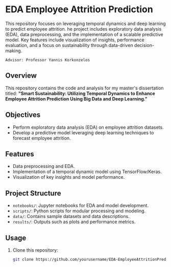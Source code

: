 # EDA Employee Attrition Prediction
This repository focuses on leveraging temporal dynamics and deep learning to predict employee attrition. he project includes exploratory data analysis (EDA), data preprocessing, and the implementation of a scalable predictive model. Key features include visualization of insights, performance evaluation, and a focus on sustainability through data-driven decision-making.

`Advisor: Professor Yannis Korkonzelos`

## Overview
This repository contains the code and analysis for my master's dissertation titled: 
**"Smart Sustainability: Utilizing Temporal Dynamics to Enhance Employee Attrition Prediction Using Big Data and Deep Learning."**

## Objectives
- Perform exploratory data analysis (EDA) on employee attrition datasets.
- Develop a predictive model leveraging deep learning techniques to forecast employee attrition.

## Features
- Data preprocessing and EDA.
- Implementation of a temporal dynamic model using TensorFlow/Keras.
- Visualization of key insights and model performance.

## Project Structure
- `notebooks/`: Jupyter notebooks for EDA and model development.
- `scripts/`: Python scripts for modular processing and modeling.
- `data/`: Contains sample datasets and data descriptions.
- `results/`: Outputs such as plots and performance metrics.

## Usage
1. Clone this repository:
   ```bash
   git clone https://github.com/yourusername/EDA-EmployeeAttritionPrediction.git
